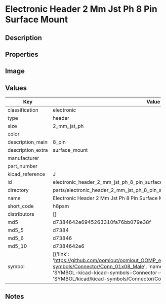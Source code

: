 # Electronic Header 2 Mm Jst Ph 8 Pin Surface Mount

## Description

## Properties


## Image


## Values

| Key | Value |
| --- | --- |
| classification | electronic |
| type | header |
| size | 2_mm_jst_ph |
| color |  |
| description_main | 8_pin |
| description_extra | surface_mount |
| manufacturer |  |
| part_number |  |
| kicad_reference | J |
| id | electronic_header_2_mm_jst_ph_8_pin_surface_mount |
| directory | parts/electronic_header_2_mm_jst_ph_8_pin_surface_mount |
| name | Electronic Header 2 Mm Jst Ph 8 Pin Surface Mount |
| short_code | h8psm |
| distributors | [] |
| md5 | d7384642e6945263310fa76bb079e38f |
| md5_5 | d7384 |
| md5_6 | d73846 |
| md5_10 | d7384642e6 |
| symbol | [{'link': 'https://github.com/oomlout/oomlout_OOMP_eda_V2/tree/main/SYMBOL/kicad/kicad-symbols/Connector/Conn_01x08_Male', 'name': 'Connector : Conn_01x08_Male', 'id': 'SYMBOL-kicad-kicad-symbols-Connector-Conn_01x08_Male', 'directory': 'SYMBOL/kicad/kicad-symbols/Connector/Conn_01x08_Male/'}] |

## Notes

